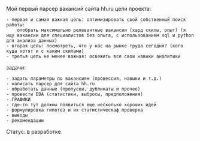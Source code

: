 Мой первый парсер вакансий сайта hh.ru
цели проекта:

    - первая и самая важная цель: оптимизировать свой собственный поиск работы:
        отобрать максимально релевантные вакансии (хард скилы, опыт) (я ищу вакансии для специалистов без опыта, с использованием sql и python для анализа данных)
    - вторая цель: посмотреть, что у нас на рынке труда сегодня? (кого куда хотят и с каким скилами)
    - третья цель не менее важная: освежить все свои навыки аналитики

задачи:
    
    - задать параметры по вакансиям (провессия, навыки и т.д.)
    - написать парсер для сайта hh.ru
    - обработать данные (пропуски, дубликаты и прочее)
    - провести EDA (статистики, выбросы, предположения)
    - ГРАФИКИ
    - где-то тут должны появиться еще несколько хороших идей
    - формулировка гипотез и их статистическаф проверка
    - выводы 
    - рекомендации
    
Статус: в разработке
